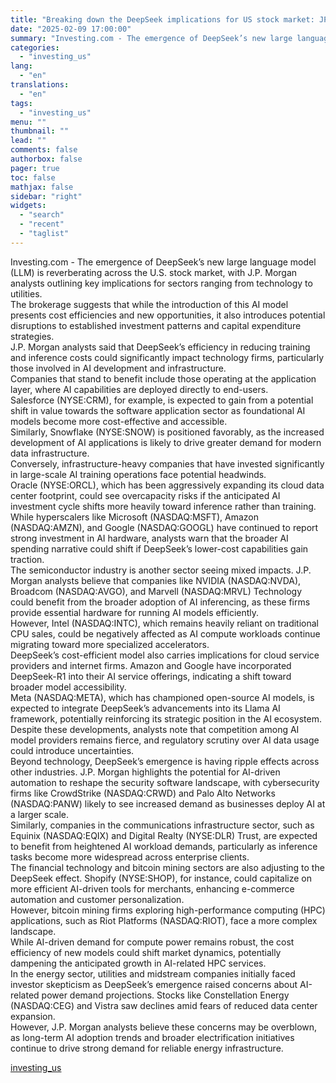 ```yaml
---
title: "Breaking down the DeepSeek implications for US stock market: JPMorgan"
date: "2025-02-09 17:00:00"
summary: "Investing.com - The emergence of DeepSeek’s new large language model (LLM) is reverberating across the U.S. stock market, with J.P. Morgan analysts outlining key implications for sectors ranging from technology to utilities. The brokerage suggests that while the introduction of this AI model presents cost efficiencies and new opportunities, it..."
categories:
  - "investing_us"
lang:
  - "en"
translations:
  - "en"
tags:
  - "investing_us"
menu: ""
thumbnail: ""
lead: ""
comments: false
authorbox: false
pager: true
toc: false
mathjax: false
sidebar: "right"
widgets:
  - "search"
  - "recent"
  - "taglist"
---
```


Investing.com - The emergence of DeepSeek’s new large language model (LLM) is reverberating across the U.S. stock market, with J.P. Morgan analysts outlining key implications for sectors ranging from technology to utilities.   
The brokerage suggests that while the introduction of this AI model presents cost efficiencies and new opportunities, it also introduces potential disruptions to established investment patterns and capital expenditure strategies.  
J.P. Morgan analysts said that DeepSeek’s efficiency in reducing training and inference costs could significantly impact technology firms, particularly those involved in AI development and infrastructure.   
Companies that stand to benefit include those operating at the application layer, where AI capabilities are deployed directly to end-users.   
Salesforce (NYSE:CRM), for example, is expected to gain from a potential shift in value towards the software application sector as foundational AI models become more cost-effective and accessible.   
Similarly, Snowflake (NYSE:SNOW) is positioned favorably, as the increased development of AI applications is likely to drive greater demand for modern data infrastructure.  
Conversely, infrastructure-heavy companies that have invested significantly in large-scale AI training operations face potential headwinds.   
Oracle (NYSE:ORCL), which has been aggressively expanding its cloud data center footprint, could see overcapacity risks if the anticipated AI investment cycle shifts more heavily toward inference rather than training.   
While hyperscalers like Microsoft (NASDAQ:MSFT), Amazon (NASDAQ:AMZN), and Google (NASDAQ:GOOGL) have continued to report strong investment in AI hardware, analysts warn that the broader AI spending narrative could shift if DeepSeek’s lower-cost capabilities gain traction.  
The semiconductor industry is another sector seeing mixed impacts. J.P. Morgan analysts believe that companies like NVIDIA (NASDAQ:NVDA), Broadcom (NASDAQ:AVGO), and Marvell (NASDAQ:MRVL) Technology could benefit from the broader adoption of AI inferencing, as these firms provide essential hardware for running AI models efficiently.   
However, Intel (NASDAQ:INTC), which remains heavily reliant on traditional CPU sales, could be negatively affected as AI compute workloads continue migrating toward more specialized accelerators.  
DeepSeek’s cost-efficient model also carries implications for cloud service providers and internet firms. Amazon and Google have incorporated DeepSeek-R1 into their AI service offerings, indicating a shift toward broader model accessibility.   
Meta (NASDAQ:META), which has championed open-source AI models, is expected to integrate DeepSeek’s advancements into its Llama AI framework, potentially reinforcing its strategic position in the AI ecosystem.   
Despite these developments, analysts note that competition among AI model providers remains fierce, and regulatory scrutiny over AI data usage could introduce uncertainties.  
Beyond technology, DeepSeek’s emergence is having ripple effects across other industries. J.P. Morgan highlights the potential for AI-driven automation to reshape the security software landscape, with cybersecurity firms like CrowdStrike (NASDAQ:CRWD) and Palo Alto Networks (NASDAQ:PANW) likely to see increased demand as businesses deploy AI at a larger scale.   
Similarly, companies in the communications infrastructure sector, such as Equinix (NASDAQ:EQIX) and Digital Realty (NYSE:DLR) Trust, are expected to benefit from heightened AI workload demands, particularly as inference tasks become more widespread across enterprise clients.  
The financial technology and bitcoin mining sectors are also adjusting to the DeepSeek effect. Shopify (NYSE:SHOP), for instance, could capitalize on more efficient AI-driven tools for merchants, enhancing e-commerce automation and customer personalization.   
However, bitcoin mining firms exploring high-performance computing (HPC) applications, such as Riot Platforms (NASDAQ:RIOT), face a more complex landscape.   
While AI-driven demand for compute power remains robust, the cost efficiency of new models could shift market dynamics, potentially dampening the anticipated growth in AI-related HPC services.  
In the energy sector, utilities and midstream companies initially faced investor skepticism as DeepSeek’s emergence raised concerns about AI-related power demand projections. Stocks like Constellation Energy (NASDAQ:CEG) and Vistra saw declines amid fears of reduced data center expansion.   
However, J.P. Morgan analysts believe these concerns may be overblown, as long-term AI adoption trends and broader electrification initiatives continue to drive strong demand for reliable energy infrastructure.

[investing_us](https://www.investing.com/news/stock-market-news/breaking-down-the-deepseek-implications-for-us-stock-market-jpmorgan-3854029)
